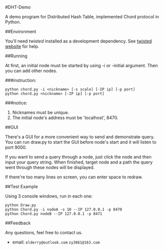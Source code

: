 #DHT-Demo

A demo program for Distributed Hash Table, implemented Chord protocol in Python.

##Environment

You'll need *twisted* installed as a development dependency. See [twisted website](http://twistedmatrix.com/trac/) for help.

##Running

At first, an initial node must be started by using -i or -initial argument. Then you can add other nodes.

###instruction:

    python chord.py -i <nickname> [-s scale] [-IP ip] [-p port]
    python chord.py <nickname> [-IP ip] [-p port]

###notice:

1. Nicknames must be unique.
2. The initial node's address must be 'localhost', 8470.

##GUI

There's a GUI for a more convenient way to send and demonstrate query. You can run draw.py to start the GUI before node's start and it will listen to port 9000.

If you want to send a query through a node, just click the node and then input your query string. When finished, target node and a path the query went through these nodes will be displayed.

If there're too many lines on screen, you can enter space to redraw.

##Test Example

Using 3 console windows, run in each one:

    python Draw.py
    python Chord.py -i nodeA -s 10 --IP 127.0.0.1 -p 8470
    python Chord.py nodeB --IP 127.0.0.1 -p 8471

##Feedback

Any questions, feel free to contact us.

* email: `elderry@outlook.com` `zy3861@163.com`
